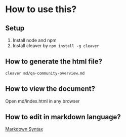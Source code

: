 # How to use this?

## Setup
1. Install node and npm
2. Install cleaver by `npm install -g cleaver`

## How to generate the html file?
`cleaver md/qa-community-overview.md`

## How to view the document?
Open md/index.html in any browser

## How to edit in markdown language?
[Markdown Syntax](http://wowubuntu.com/markdown/)
